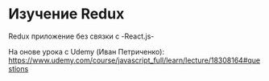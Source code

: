 # Изучение Redux

Redux приложение без связки с -React.js-

На онове урока с Udemy (Иван Петриченко): 
https://www.udemy.com/course/javascript_full/learn/lecture/18308164#questions
